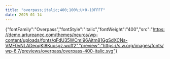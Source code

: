 ```yaml
---
title: "overpass;italic;400;100%;U+0-10FFFF"
date: 2025-01-14
---
```


{"fontFamily":"Overpass","fontStyle":"italic","fontWeight":"400","src":"https://demo.artureanec.com/themes/neuros/wp-content/uploads/fonts/qFdU35WCmI96Ajtm81GgSdXCNs-VMF0vNLADepqKl8Kuosgz.woff2","preview":"https://s.w.org/images/fonts/wp-6.7/previews/overpass/overpass-400-italic.svg"}
